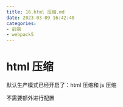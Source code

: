 ```yaml
---
title: 16.html 压缩.md
date: 2023-03-09 16:42:40
categories:
- 前端
- webpack5
---
```

# html 压缩

默认生产模式已经开启了：html 压缩和 js 压缩

不需要额外进行配置
